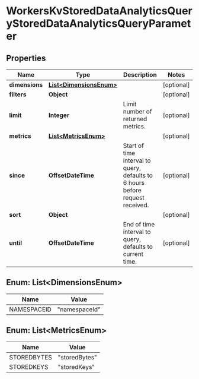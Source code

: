 

# WorkersKvStoredDataAnalyticsQueryStoredDataAnalyticsQueryParameter


## Properties

| Name | Type | Description | Notes |
|------------ | ------------- | ------------- | -------------|
|**dimensions** | [**List&lt;DimensionsEnum&gt;**](#List&lt;DimensionsEnum&gt;) |  |  [optional] |
|**filters** | **Object** |  |  [optional] |
|**limit** | **Integer** | Limit number of returned metrics. |  [optional] |
|**metrics** | [**List&lt;MetricsEnum&gt;**](#List&lt;MetricsEnum&gt;) |  |  [optional] |
|**since** | **OffsetDateTime** | Start of time interval to query, defaults to 6 hours before request received. |  [optional] |
|**sort** | **Object** |  |  [optional] |
|**until** | **OffsetDateTime** | End of time interval to query, defaults to current time. |  [optional] |



## Enum: List&lt;DimensionsEnum&gt;

| Name | Value |
|---- | -----|
| NAMESPACEID | &quot;namespaceId&quot; |



## Enum: List&lt;MetricsEnum&gt;

| Name | Value |
|---- | -----|
| STOREDBYTES | &quot;storedBytes&quot; |
| STOREDKEYS | &quot;storedKeys&quot; |



